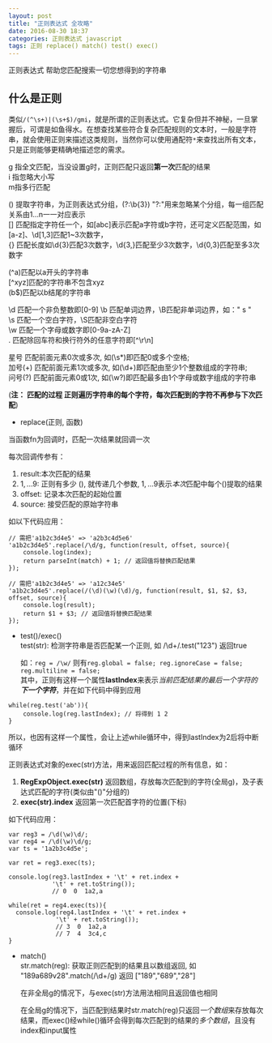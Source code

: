 ```yaml
---
layout: post
title: "正则表达式 全攻略"
date: 2016-08-30 18:37
categories: 正则表达式 javascript
tags: 正则 replace() match() test() exec() 
---
```




正则表达式 帮助您匹配搜索一切您想得到的字符串




## 什么是正则
类似`/(^\s+)|(\s+$)/gmi`，就是所谓的正则表达式。它复杂但并不神秘，一旦掌握后，可谓是如鱼得水。在想查找某些符合复杂匹配规则的文本时，一般是字符串，就会使用正则来描述这类规则，当然你可以使用通配符`*`来查找出所有文本，只是正则能够更精确地描述您的需求。  

g 指全文匹配，当没设置g时，正则匹配只返回**第一次**匹配的结果  
i 指忽略大小写  
m指多行匹配  

() 提取字符串，为正则表达式分组，(?:\b{3}) "?:"用来忽略某个分组，每一组匹配关系由$1...$n一一对应表示  
[] 匹配指定字符任一个，如[abc]表示匹配a字符或b字符，还可定义匹配范围，如[a-z]、\d[1,3]匹配1~3次数字，  
{} 匹配长度如\d{3}匹配3次数字，\d{3,}匹配至少3次数字，\d{0,3}匹配至多3次数字  

(^a)匹配以a开头的字符串  
[^xyz]匹配的字符串不包含xyz  
(b$)匹配以b结尾的字符串  

\d 匹配一个非负整数即[0-9]
\b 匹配单词边界，\B匹配非单词边界，如：" s "  
\s 匹配一个空白字符，\S匹配非空白字符  
\w 匹配一个字母或数字即[0-9a-zA-Z]  
. 匹配除回车符和换行符外的任意字符即[^\r\n]  

星号 匹配前面元素0次或多次, 如(\s*)即匹配0或多个空格;  
加号(+) 匹配前面元素1次或多次, 如(\d+)即匹配由至少1个整数组成的字符串;  
问号(?) 匹配前面元素0或1次, 如(\w?)即匹配最多由1个字母或数字组成的字符串  

(**注： 匹配的过程  正则遍历字符串的每个字符，每次匹配到的字符不再参与下次匹配**)

- replace(正则, 函数)  

当函数fn为回调时，匹配一次结果就回调一次  

每次回调传参有：  
1. result:本次匹配的结果  
2. $1,...$9: 正则有多少 (), 就传递几个参数, $1,...$9表示*本次*匹配中每个()提取的结果  
3. offset: 记录本次匹配的起始位置  
4. source: 接受匹配的原始字符串  

如以下代码应用：

```
// 需把'a1b2c3d4e5' => 'a2b3c4d5e6'
'a1b2c3d4e5'.replace(/\d/g, function(result, offset, source){
    console.log(index);
    return parseInt(match) + 1; // 返回值将替换匹配结果
});

// 需把'a1b2c3d4e5' => 'a12c34e5'
'a1b2c3d4e5'.replace(/(\d)(\w)(\d)/g, function(result, $1, $2, $3, offset, source){
    console.log(result);
    return $1 + $3; // 返回值将替换匹配结果
});
```

- test()/exec()  
    test(str): 检测字符串是否匹配某一个正则, 如 /\d+/.test("123") 返回true  

    如：`reg = /\w/`  则有`reg.global = false; reg.ignoreCase = false; reg.multiline = false;`  
    其中，正则有这样一个属性**lastIndex**来表示*当前匹配结果的最后一个字符的**下一个字符***，并在如下代码中得到应用  

```
while(reg.test('ab')){
    console.log(reg.lastIndex); // 将得到 1 2 
}
```

所以，也因有这样一个属性，会让上述while循环中，得到lastIndex为2后将中断循环  

正则表达式对象的exec(str)方法，用来返回匹配过程的所有信息，如：  
1. **RegExpObject.exec(str)**  返回数组，存放每次匹配到的字符(全局g)，及子表达式匹配的字符(类似由"()"分组的)  
2. **exec(str).index**  返回第一次匹配首字符的位置(下标)  

如下代码应用：  

```
var reg3 = /\d(\w)\d/;
var reg4 = /\d(\w)\d/g;
var ts = '1a2b3c4d5e';

var ret = reg3.exec(ts);

console.log(reg3.lastIndex + '\t' + ret.index +
            '\t' + ret.toString());
            // 0  0  1a2,a

while(ret = reg4.exec(ts)){
  console.log(reg4.lastIndex + '\t' + ret.index +
             '\t' + ret.toString());
             // 3  0  1a2,a
             // 7  4  3c4,c
}
```

- match()  
    str.match(reg): 获取正则匹配到的结果且以数组返回, 如 "189a689v28".match(/\d+/g) 返回 ["189","689","28"]  

    在非全局g的情况下，与exec(str)方法用法相同且返回值也相同  

    在全局g的情况下，当匹配到结果时str.match(reg)只返回*一个数组*来存放每次结果，而exec()经while()循环会得到每次匹配到的结果的*多个数组*，且没有index和input属性  
